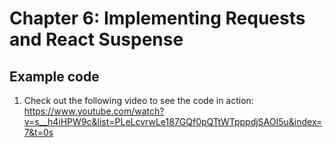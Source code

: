 # Chapter 6: Implementing Requests and React Suspense

## Example code

1. Check out the following video to see the code in  action:
https://www.youtube.com/watch?v=s__h4iHPW9c&list=PLeLcvrwLe187GQf0pQTtWTpppdjSAOI5u&index=7&t=0s



